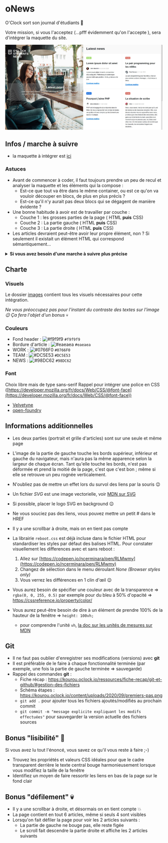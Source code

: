 # oNews

O'Clock sort son journal d'étudiants :muscle:

Votre mission, si vous l'acceptez (...pfff évidemment qu'on l'accepte ), sera d'intégrer la maquette du site.

![homepage](home.jpg)

## Infos / marche à suivre

- la maquette à intégrer est [ici](home.jpg)

### Astuces

- Avant de commencer à coder, il faut toujours prendre un peu de recul et analyser la maquette et les éléments qui la compose :
  - Est-ce que tout va être dans le même container, ou est ce qu'on va vouloir découper en blocs, de plus en plus précis ?
  - Est-ce qu'il n'y aurait pas deux blocs qui se dégagent de manière évidente ?
- Une bonne habitude à avoir est de travailler par couche :
  - Couche 1 : les grosses parties de la page ( HTML **puis** CSS)
  - Couche 2 : La partie gauche ( HTML **puis** CSS)
  - Couche 3 : La partie droite ( HTML **puis** CSS)
- Les articles devraient peut-être avoir leur propre élément, non ? Si seulement il existait un élément HTML qui correspond sémantiquement...

<details>
  <summary style="font-weight: bolder">Si vous avez besoin d'une marche à suivre plus précise </summary>

  - Commencer par découper la page en deux blocs, celui de gauche avec l'image, le titre et le logo et celui de droite avec les articles
    - Chacun de ces éléments fait 50% de la page, mais on ne s'embête pas avec le [responsive](https://developer.mozilla.org/fr/docs/Learn/CSS/CSS_layout/Responsive_Design) :p
  - L'image serait sans doute bien dans le background de notre moitié gauche, non ?
  - Pour le bloc latest news de gauche, il va falloir le centrer verticalement dans la page. Possible que les flexbox soient utiles.
  - Pour le bloc de droite : 
    - Chacun des blocs de texte pourrait être un élément `<article>`. C'est un container et en plus c'est sémantiquement exact \o/ !
    - Réalise à fond un article, les autres ont une mise en forme quasiment identique.
    - Pour en avoir exactement deux sur une ligne, il va encore falloir se pencher sur des flexbox et peut-être même sur du wrap ( non, pas le sandwich... ).
  
</details>

## Charte

### Visuels

Le dossier [images](./images/) contient tous les visuels nécessaires pour cette intégration.

_Ne vous préoccupez pas pour l'instant du contraste des textes sur l'image :wink: Ça fera l'objet d'un bonus_ :skull:

### Couleurs

- Fond header : ![#f9f9f9](https://via.placeholder.com/15/f9f9f9/000000?text=+) `#f9f9f9`
- Bordure d'article : ![#eaeaea](https://via.placeholder.com/15/eaeaea/000000?text=+) `#eaeaea`
- WORK : ![#0766F0](https://via.placeholder.com/15/0766F0/000000?text=+) `#0766F0`
- TEAM : ![#DC5E53](https://via.placeholder.com/15/DC5E53/000000?text=+) `#DC5E53`
- NEWS : ![#98DC62](https://via.placeholder.com/15/98DC62/000000?text=+) `#98DC62`

### Font

Choix libre mais de type sans-serif
Rappel pour intégrer une police en CSS ([https://developer.mozilla.org/fr/docs/Web/CSS/@font-face](https://developer.mozilla.org/fr/docs/Web/CSS/@font-face))

- [Velvetyne](https://velvetyne.fr/)
- [open-foundry](https://open-foundry.com/fonts)

## Informations additionnelles

- Les deux parties (portrait et grille d'articles) sont sur une seule et même page
- L'image de la partie de gauche touche les bords supérieur, inférieur et gauche du navigateur, mais n'aura pas la même apparence selon la largeur de chaque écran. Tant qu'elle touche les bords, n'est pas déformée et prend la moitié de la page, c'est que c'est bon ; même si elle se retrouve un peu rognée verticalement.
- N'oubliez pas de mettre un effet lors du survol des liens par la souris :wink:
- Un fichier _SVG_ est une image vectorielle, voir [MDN sur SVG](https://developer.mozilla.org/fr/docs/Web/SVG)
- Si possible, placer le logo SVG en background :wink:
- Ne vous souciez pas des liens, vous pouvez mettre un petit # dans le HREF
- Il y a une scrollbar à droite, mais on en tient pas compte
- La librairie `reboot.css` est déjà incluse dans le fichier HTML pour standardiser les styles par défaut des balises HTML. Pour constater visuellement les differences avec et sans reboot : 
  1. Allez sur [https://codepen.io/ncerminara/pen/RLMwmy](https://codepen.io/ncerminara/pen/RLMwmy)
  1. Changez de sélection dans le menu déroulant _None (Browser styles only)_
  1. Vous verrez les différences en 1 clin d'œil :wink:

- Vous aurez besoin de spécifier une couleur avec de la transparence => `rgba(0, 0, 255, 0.5)` par exemple pour du bleu à 50% d'opacité => https://cssreference.io/property/color/
- Vous aurez peut-être besoin de dire à un élément de prendre 100% de la hauteur de la fenêtre => `height: 100vh;`
  - pour comprendre l'unité `vh`, [la doc sur les unités de mesures sur MDN](https://developer.mozilla.org/en-US/docs/Web/CSS/length)

## Git

- Il ne faut pas oublier d'enregistrer ses modifications (versions) avec **git**
- Il est préférable de le faire à chaque fonctionnalité terminée (par exemple, une fois la partie de gauche terminée => sauvegarde)
- Rappel des commandes **git** :
  - Fiche récap : https://kourou.oclock.io/ressources/fiche-recap/git-et-github/#gestion-des-fichiers
  - Schéma étapes : https://kourou.oclock.io/content/uploads/2020/09/premiers-pas.png
  - `git add .` pour ajouter tous les fichiers ajoutés/modifiés au prochain commit
  - `git commit -m "message explicite expliquant les modifs effectuées"` pour sauvegarder la version actuelle des fichiers sources

## Bonus "lisibilité" :white_flower:

Si vous avez lu tout l'énoncé, vous savez ce qu'il vous reste à faire ;-)
- Trouvez les propriétés et valeurs CSS idéales pour que le cadre transparent derrière le texte central bouge harmonieusement lorsque vous modifiez la taille de la fenêtre
- Identifiez un moyen de faire ressortir les liens en bas de la page sur le fond clair

## Bonus "défilement" :skull:

- Il y a une scrollbar à droite, et désormais on en tient compte :boom:
- La page contient en tout 6 articles, même si seuls 4 sont visibles
- Lorsqu'on fait défiler la page pour voir les 2 articles suivants :
  - La partie de gauche ne bouge pas, elle reste figée
  - Le scroll fait descendre la partie droite et affiche les 2 articles suivants
